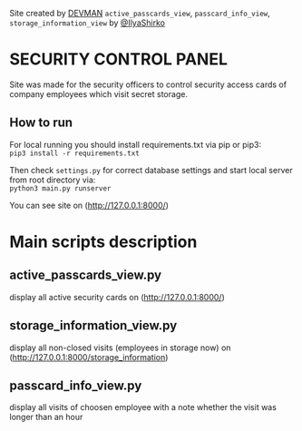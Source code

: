 Site created by [DEVMAN](https://dvmn.org)
```active_passcards_view```, ```passcard_info_view```, ```storage_information_view``` by [@IlyaShirko](https://github.com/ilyashirko/)

# SECURITY CONTROL PANEL
Site was made for the security officers to control security access cards of company employees which visit secret storage.  

## How to run
For local running you should install requirements.txt via pip or pip3:  
```pip3 install -r requirements.txt```  

Then check ```settings.py``` for correct database settings and start local server from root directory via:  
```python3 main.py runserver```

You can see site on (http://127.0.0.1:8000/)

# Main scripts description
## active_passcards_view.py
display all active security cards on (http://127.0.0.1:8000/)  

## storage_information_view.py  
display all non-closed visits (employees in storage now) on (http://127.0.0.1:8000/storage_information)

## passcard_info_view.py  
display all visits of choosen employee with a note whether the visit was longer than an hour